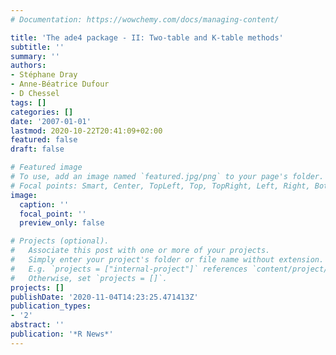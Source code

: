 ```yaml
---
# Documentation: https://wowchemy.com/docs/managing-content/

title: 'The ade4 package - II: Two-table and K-table methods'
subtitle: ''
summary: ''
authors:
- Stéphane Dray
- Anne-Béatrice Dufour
- D Chessel
tags: []
categories: []
date: '2007-01-01'
lastmod: 2020-10-22T20:41:09+02:00
featured: false
draft: false

# Featured image
# To use, add an image named `featured.jpg/png` to your page's folder.
# Focal points: Smart, Center, TopLeft, Top, TopRight, Left, Right, BottomLeft, Bottom, BottomRight.
image:
  caption: ''
  focal_point: ''
  preview_only: false

# Projects (optional).
#   Associate this post with one or more of your projects.
#   Simply enter your project's folder or file name without extension.
#   E.g. `projects = ["internal-project"]` references `content/project/deep-learning/index.md`.
#   Otherwise, set `projects = []`.
projects: []
publishDate: '2020-11-04T14:23:25.471413Z'
publication_types:
- '2'
abstract: ''
publication: '*R News*'
---
```

